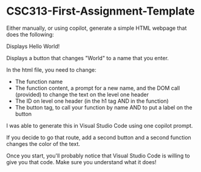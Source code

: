# CSC313-First-Assignment-Template

Either manually, or using copilot, generate a simple HTML webpage that does the following:

Displays Hello World!

Displays a button that changes "World" to a name that you enter.

In the html file, you need to change:
- The function name
- The function content, a prompt for a new name, and the DOM call (provided) to change the text on the level one header
- The ID on level one header (in the h1 tag AND in the function)
- The button tag, to call your function by name AND to put a label on the button

I was able to generate this in Visual Studio Code using one copilot prompt.

If you decide to go that route, add a second button and a second function changes the color of the text.

Once you start, you'll probably notice that Visual Studio Code is willing to give you that code. Make sure you understand what it does!
